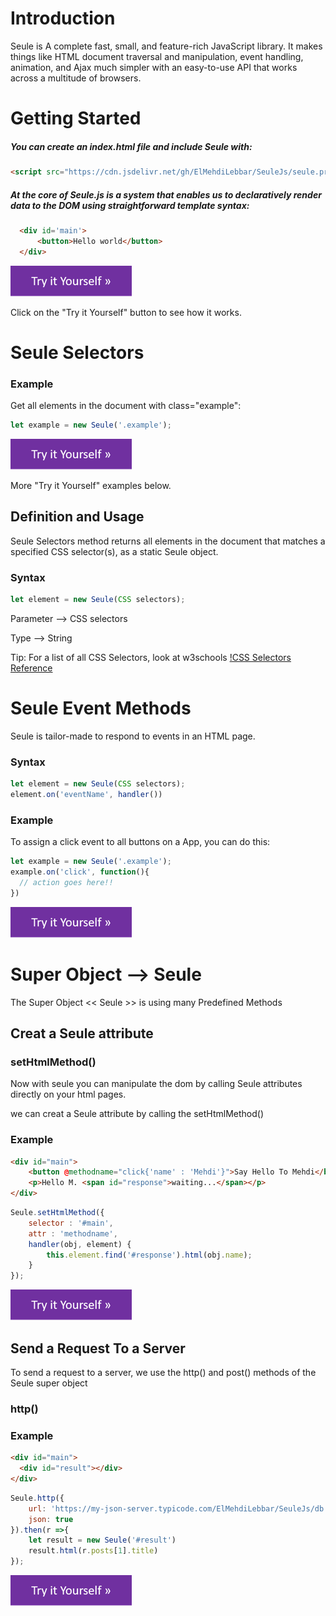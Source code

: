 # Introduction
Seule is A complete fast, small, and feature-rich JavaScript library. It makes things like HTML document traversal and manipulation, event handling, animation, and Ajax much simpler with an easy-to-use API that works across a multitude of browsers.


# Getting Started

##### You can create an index.html file and include Seule with:

```html
<script src="https://cdn.jsdelivr.net/gh/ElMehdiLebbar/SeuleJs/seule.pro.js"></script>
```

##### At the core of Seule.js is a system that enables us to declaratively render data to the DOM using straightforward template syntax:

```html
  <div id='main'>
      <button>Hello world</button>
  </div>
```
[![alt text](https://raw.githubusercontent.com/ElMehdiLebbar/SeuleJs/master/img/t.png)](https://codepen.io/el-mehdi-lebbar/pen/pooKBaX)

Click on the "Try it Yourself" button to see how it works.

# Seule Selectors

### Example

Get all elements in the document with class="example":

```javascript
let example = new Seule('.example');
```
[![alt text](https://raw.githubusercontent.com/ElMehdiLebbar/SeuleJs/master/img/t.png)](https://codepen.io/el-mehdi-lebbar/pen/WNNYada)

More "Try it Yourself" examples below.

## Definition and Usage

Seule Selectors method returns all elements in the document that matches a specified CSS selector(s), as a static Seule object.

### Syntax

```javascript
let element = new Seule(CSS selectors);
```

Parameter --> CSS selectors

Type --> String

Tip: For a list of all CSS Selectors, look at w3schools [!CSS Selectors Reference](https://codepen.io/el-mehdi-lebbar/pen/Exxppmd)


# Seule Event Methods

Seule is tailor-made to respond to events in an HTML page.

### Syntax

```javascript
let element = new Seule(CSS selectors);
element.on('eventName', handler())
```

### Example

To assign a click event to all buttons on a App, you can do this:

```javascript
let example = new Seule('.example');
example.on('click', function(){
  // action goes here!!
})
```
[![alt text](https://raw.githubusercontent.com/ElMehdiLebbar/SeuleJs/master/img/t.png)](https://codepen.io/el-mehdi-lebbar/pen/pooKBaX)


# Super Object --> Seule

The Super Object << Seule >> is using many Predefined Methods 

## Creat a Seule attribute

### setHtmlMethod()

Now with seule you can manipulate the dom by calling Seule attributes directly on your html pages.

we can creat a Seule attribute by calling the setHtmlMethod() 

### Example

```html
<div id="main">
    <button @methodname="click{'name' : 'Mehdi'}">Say Hello To Mehdi</button>
    <p>Hello M. <span id="response">waiting...</span></p>
</div>
```
```javascript
Seule.setHtmlMethod({
    selector : '#main',
    attr : 'methodname',
    handler(obj, element) {
        this.element.find('#response').html(obj.name);
    }
});
```
[![alt text](https://raw.githubusercontent.com/ElMehdiLebbar/SeuleJs/master/img/t.png)](https://codepen.io/el-mehdi-lebbar/pen/Exxppmd)


## Send a Request To a Server

To send a request to a server, we use the http() and post() methods of the Seule super object

### http()

### Example

```html
<div id="main">
  <div id="result"></div>
</div>
```
```javascript
Seule.http({
    url: 'https://my-json-server.typicode.com/ElMehdiLebbar/SeuleJs/db',
    json: true
}).then(r =>{
    let result = new Seule('#result')
    result.html(r.posts[1].title)
});
```
[![alt text](https://raw.githubusercontent.com/ElMehdiLebbar/SeuleJs/master/img/t.png)](https://codepen.io/el-mehdi-lebbar/pen/KKMjoyG)





